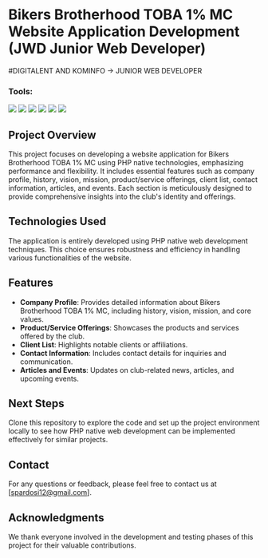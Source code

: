 # Bikers Brotherhood TOBA 1% MC Website Application Development (JWD Junior Web Developer)
#DIGITALENT AND KOMINFO -> JUNIOR WEB DEVELOPER

### <summary><strong>Tools:</strong></summary>
<p>
    <img src="https://img.shields.io/badge/Language-PHP-blue?logo=php&logoColor=white" />
    <img src="https://img.shields.io/badge/Framework-Native-000000?logo=php&logoColor=white" />
    <img src="https://img.shields.io/badge/Platform-Linux-lightgrey?logo=linux&logoColor=white" />
    <img src="https://img.shields.io/badge/Editor-Visual%20Studio%20Code-007ACC?logo=visualstudiocode&logoColor=white" />
    <img src="https://img.shields.io/badge/Tool-XAMPP-F0E2A4?logo=xampp&logoColor=white" />
    <img src="https://img.shields.io/badge/Version%20Control-Git-%23000?logo=git&logoColor=white" />
</p>

## Project Overview

This project focuses on developing a website application for Bikers Brotherhood TOBA 1% MC using PHP native technologies, emphasizing performance and flexibility. It includes essential features such as company profile, history, vision, mission, product/service offerings, client list, contact information, articles, and events. Each section is meticulously designed to provide comprehensive insights into the club's identity and offerings.

## Technologies Used

The application is entirely developed using PHP native web development techniques. This choice ensures robustness and efficiency in handling various functionalities of the website.

## Features

- **Company Profile**: Provides detailed information about Bikers Brotherhood TOBA 1% MC, including history, vision, mission, and core values.
- **Product/Service Offerings**: Showcases the products and services offered by the club.
- **Client List**: Highlights notable clients or affiliations.
- **Contact Information**: Includes contact details for inquiries and communication.
- **Articles and Events**: Updates on club-related news, articles, and upcoming events.

## Next Steps

Clone this repository to explore the code and set up the project environment locally to see how PHP native web development can be implemented effectively for similar projects.

## Contact

For any questions or feedback, please feel free to contact us at [spardosi12@gmail.com].

## Acknowledgments

We thank everyone involved in the development and testing phases of this project for their valuable contributions.

